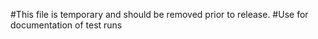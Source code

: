 #This file is temporary and should be removed prior to release.
#Use for documentation of test runs
